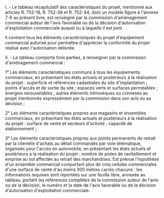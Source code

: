 I. - Le tableau récapitulatif des caractéristiques du projet, mentionné aux articles R. 752-16, R. 752-38 et R. 752-44, dont un modèle figure à l'annexe 7-9 au présent livre, est renseigné par la commission d'aménagement commercial auteur de l'avis favorable ou de la décision d'autorisation d'exploitation commerciale auquel ou à laquelle il est joint.  

  

Il contient tous les éléments caractéristiques du projet d'équipement commercial autorisé pour permettre d'apprécier la conformité du projet réalisé avec l'autorisation délivrée.  

  

II. - Le tableau comporte trois parties, à renseigner par la commission d'aménagement commercial :  

  

1° Les éléments caractéristiques communs à tous les équipements commerciaux, en présentant les états actuels et postérieurs à la réalisation du projet : superficie et références cadastrales du site d'implantation ; points d'accès et de sortie du site ; espaces verts et surfaces perméables ; énergies renouvelables ; autres éléments intrinsèques ou connexes au projet mentionnés expressément par la commission dans son avis ou sa décision ;  

  

2° Les éléments caractéristiques propres aux magasins et ensembles commerciaux, en présentant les états actuels et postérieurs à la réalisation du projet : surface de vente et secteurs d'activité ; capacité de stationnement ;  

  

3° Les éléments caractéristiques propres aux points permanents de retrait par la clientèle d'achats au détail commandés par voie télématique, organisés pour l'accès en automobile, en présentant les états actuels et postérieurs à la réalisation du projet : nombre de pistes de ravitaillement et emprise au sol affectée au retrait des marchandises. Est prévue l'hypothèse d'un ensemble commercial comportant plus de cinq cellules commerciales d'une surface de vente d'au moins 300 mètres carrés chacune : les informations requises sont reportées sur une feuille libre, annexée au tableau, portant les références complètes de la commission auteur de l'avis ou de la décision, le numéro et la date de l'avis favorable ou de la décision d'autorisation d'exploitation commerciale.

